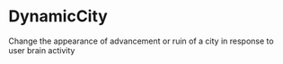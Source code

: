 # DynamicCity
Change the appearance of advancement or ruin of a city in response to user brain activity
